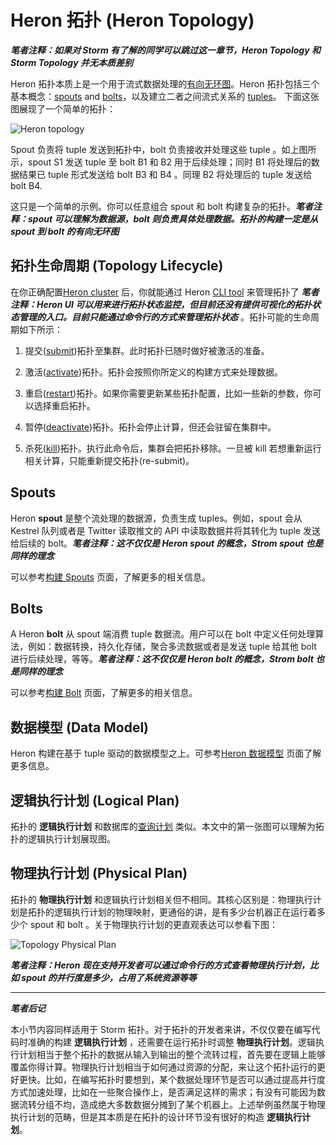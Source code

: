 # Heron 拓扑 (Heron Topology)

***笔者注释：如果对 Storm 有了解的同学可以跳过这一章节，Heron Topology 和 Storm Topology 并无本质差别***

Heron 拓扑本质上是一个用于流式数据处理的[有向无环图](https://en.wikipedia.org/wiki/Directed_acyclic_graph)。Heron 拓扑包括三个基本概念：[spouts](#spouts) and [bolts](#bolts)，以及建立二者之间流式关系的 [tuples](http://twitter.github.io/heron/docs/developers/data-model)。 下面这张图展现了一个简单的拓扑：

![Heron topology](http://twitter.github.io/heron/img/topology.png)

Spout 负责将 tuple 发送到拓扑中，bolt 负责接收并处理这些 tuple 。如上图所示，spout S1 发送 tuple 至 bolt B1 和 B2 用于后续处理；同时 B1 将处理后的数据结果已 tuple 形式发送给 bolt B3 和 B4 。同理 B2 将处理后的 tuple 发送给 bolt B4.

这只是一个简单的示例。你可以任意组合 spout 和 bolt 构建复杂的拓扑。***笔者注释：spout 可以理解为数据源，bolt 则负责具体处理数据。拓扑的构建一定是从 spout 到 bolt 的有向无环图***

## 拓扑生命周期 (Topology Lifecycle)

在你正确配置[Heron cluster](http://twitter.github.io/heron/docs/operators/deployment) 后，你就能通过 Heron [CLI tool](http://twitter.github.io/heron/docs/operators/heron-cli) 来管理拓扑了 ***笔者注释：Heron UI 可以用来进行拓扑状态监控，但目前还没有提供可视化的拓扑状态管理的入口。目前只能通过命令行的方式来管理拓扑状态*** 。拓扑可能的生命周期如下所示：

1. 提交([submit](http://twitter.github.io/heron/docs/operators/heron-cli#submitting-a-topology))拓扑至集群。此时拓扑已随时做好被激活的准备。

2. 激活([activate](http://twitter.github.io/heron/docs/operators/heron-cli#activating-a-topology))拓扑。拓扑会按照你所定义的构建方式来处理数据。

3. 重启([restart](http://twitter.github.io/heron/docs/operators/heron-cli#restarting-a-topology))拓扑。如果你需要更新某些拓扑配置，比如一些新的参数，你可以选择重启拓扑。

4. 暂停([deactivate](http://twitter.github.io/heron/docs/operators/heron-cli#deactivating-a-topology))拓扑。拓扑会停止计算，但还会驻留在集群中。

5. 杀死([kill](http://twitter.github.io/heron/docs/operators/operators/heron-cli#killing-a-topology))拓扑。执行此命令后，集群会把拓扑移除。一旦被 kill 若想重新运行相关计算，只能重新提交拓扑(re-submit)。

## Spouts

Heron **spout** 是整个流处理的数据源，负责生成 tuples。例如，spout 会从 Kestrel 队列或者是 Twitter 读取推文的 API 中读取数据并将其转化为 tuple 发送给后续的 bolt。***笔者注释：这不仅仅是 Heron spout 的概念，Strom spout 也是同样的理念***

可以参考[构建 Spouts](http://twitter.github.io/heron/docs/developers/java/spouts) 页面，了解更多的相关信息。

## Bolts

A Heron **bolt** 从 spout 端消费 tuple 数据流。用户可以在 bolt 中定义任何处理算法，例如：数据转换，持久化存储，聚合多流数据或者是发送 tuple 给其他 bolt 进行后续处理，等等。***笔者注释：这不仅仅是 Heron bolt 的概念，Strom bolt 也是同样的理念***

可以参考[构建 Bolt](http://twitter.github.io/heron/docs/developers/java/bolts) 页面，了解更多的相关信息。


## 数据模型 (Data Model)

Heron 构建在基于 tuple 驱动的数据模型之上。可参考[Heron 数据模型](http://twitter.github.io/heron/docs/developers/data-model) 页面了解更多信息。

## 逻辑执行计划 (Logical Plan)

拓扑的 **逻辑执行计划** 和数据库的[查询计划](https://en.wikipedia.org/wiki/Query_plan) 类似。本文中的第一张图可以理解为拓扑的逻辑执行计划展现图。

## 物理执行计划 (Physical Plan)

拓扑的 **物理执行计划** 和逻辑执行计划相关但不相同。其核心区别是：物理执行计划是拓扑的逻辑执行计划的物理映射，更通俗的讲，是有多少台机器正在运行着多少个 spout 和 bolt 。关于物理执行计划的更直观表达可以参看下图：

![Topology Physical Plan](http://twitter.github.io/heron/img/physicalplan.png)

***笔者注释：Heron 现在支持开发者可以通过命令行的方式查看物理执行计划，比如 spout 的并行度是多少，占用了系统资源等等***

---

***笔者后记***

本小节内容同样适用于 Storm 拓扑。对于拓扑的开发者来讲，不仅仅要在编写代码时准确的构建 **逻辑执行计划** ，还需要在运行拓扑时调整 **物理执行计划**。逻辑执行计划相当于整个拓扑的数据从输入到输出的整个流转过程，首先要在逻辑上能够覆盖你得计算。物理执行计划相当于如何通过资源的分配，来让这个拓扑运行的更好更快。比如，在编写拓扑时要想到，某个数据处理环节是否可以通过提高并行度方式加速处理，比如在一些聚合操作上，是否满足这样的需求；有没有可能因为数据流转分组不均，造成绝大多数数据分摊到了某个机器上。上述举例虽然属于物理执行计划的范畴，但是其本质是在拓扑的设计环节没有很好的构造 **逻辑执行计划**。
